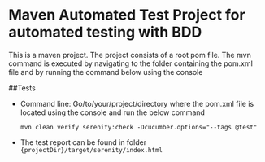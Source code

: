 Maven Automated Test Project for automated testing with BDD
==========================
This is a maven project. The project consists of a root pom file.
The mvn command is executed by navigating to the folder containing the pom.xml file and by running the command below using the console 

##Tests

- Command line: Go/to/your/project/directory where the pom.xml file is located using the console and run the below command


	```
	mvn clean verify serenity:check -Dcucumber.options="--tags @test"
	```

- The test report can be found in folder `{projectDir}/target/serenity/index.html`
